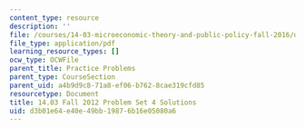 ```yaml
---
content_type: resource
description: ''
file: /courses/14-03-microeconomic-theory-and-public-policy-fall-2016/d3b01e64e40e49bb19876b16e05080a6_MIT14_03F16_pset4sol.pdf
file_type: application/pdf
learning_resource_types: []
ocw_type: OCWFile
parent_title: Practice Problems
parent_type: CourseSection
parent_uid: a4b9d9c8-71a8-ef06-b762-8cae319cfd85
resourcetype: Document
title: 14.03 Fall 2012 Problem Set 4 Solutions
uid: d3b01e64-e40e-49bb-1987-6b16e05080a6
---
```

